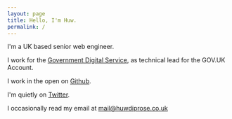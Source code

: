 ```yaml
---
layout: page
title: Hello, I'm Huw.
permalink: /
---
```


I'm a UK based senior web engineer.

I work for the [Government Digital Service][1], as technical lead for the GOV.UK Account.

I work in the open on [Github][2].

I'm quietly on [Twitter][3].

I occasionally read my email at [mail@huwdiprose.co.uk][4]

[1]: https://www.gov.uk/government/organisations/government-digital-service
[2]: https://github.com/huwd/
[3]: https://twitter.com/huwdiprose
[4]: mailto:mail@huwdiprose.co.uk
